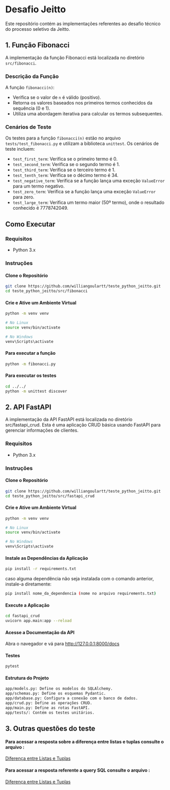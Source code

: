 # Desafio Jeitto

Este repositório contém as implementações referentes ao desafio técnico do processo seletivo da Jeitto.

## 1. Função Fibonacci

A implementação da função Fibonacci está localizada no diretório `src/fibonacci`.

### Descrição da Função

A função `fibonacci(n)`:
- Verifica se o valor de `n` é válido (positivo).
- Retorna os valores baseados nos primeiros termos conhecidos da sequência (0 e 1).
- Utiliza uma abordagem iterativa para calcular os termos subsequentes.

### Cenários de Teste

Os testes para a função `fibonacci(n)` estão no arquivo `tests/test_fibonacci.py` e utilizam a biblioteca `unittest`. Os cenários de teste incluem:

- `test_first_term`: Verifica se o primeiro termo é 0.
- `test_second_term`: Verifica se o segundo termo é 1.
- `test_third_term`: Verifica se o terceiro termo é 1.
- `test_tenth_term`: Verifica se o décimo termo é 34.
- `test_negative_term`: Verifica se a função lança uma exceção `ValueError` para um termo negativo.
- `test_zero_term`: Verifica se a função lança uma exceção `ValueError` para zero.
- `test_large_term`: Verifica um termo maior (50º termo), onde o resultado conhecido é 7778742049.

## Como Executar

### Requisitos

- Python 3.x

### Instruções

#### Clone o Repositório

```sh
git clone https://github.com/williangoulartt/teste_python_jeitto.git
cd teste_python_jeitto/src/fibonacci
```

#### Crie e Ative um Ambiente Virtual

```sh
python -m venv venv

# No Linux
source venv/bin/activate  

# No Windows
venv\Scripts\activate
```
#### Para executar a função

```sh
python -m fibonacci.py
```

#### Para executar  os testes

```sh
cd ../../
python -m unittest discover

```

## 2. API FastAPI

A implementação da API FastAPI está localizada no diretório src/fastapi_crud. Esta é uma aplicação CRUD básica usando FastAPI para gerenciar informações de clientes.

### Requisitos

- Python 3.x

### Instruções

#### Clone o Repositório

```sh
git clone https://github.com/williangoulartt/teste_python_jeitto.git
cd teste_python_jeitto/src/fastapi_crud
```

#### Crie e Ative um Ambiente Virtual

```sh
python -m venv venv

# No Linux
source venv/bin/activate  

# No Windows
venv\Scripts\activate
```
#### Instale as Dependências da Aplicação

```sh
pip install -r requirements.txt
```
caso alguma dependência não seja instalada com o comando anterior, instale-a diretamente:
```sh
pip install nome_da_dependencia (nome no arquivo requirements.txt)

```


#### Execute a Aplicação

```sh
cd fastapi_crud
uvicorn app.main:app --reload
```

#### Acesse a Documentação da API

Abra o navegador e vá para http://127.0.0.1:8000/docs

#### Testes

```sh
pytest
```

#### Estrutura do Projeto

```sh
app/models.py: Define os modelos do SQLAlchemy.
app/schemas.py: Define os esquemas Pydantic.
app/database.py: Configura a conexão com o banco de dados.
app/crud.py: Define as operações CRUD.
app/main.py: Define as rotas FastAPI.
app/tests/: Contém os testes unitários.
```

## 3. Outras questões do teste

#### Para acessar a resposta sobre a diferença entre listas e tuplas consulte o  arquivo : 
[Diferença entre Listas e Tuplas](./docs/listas_e_tuplas.md)


#### Para acessar a resposta referente a query SQL consulte o arquivo : 
[Diferença entre Listas e Tuplas](./docs/consulta_sql_avancada.md)
